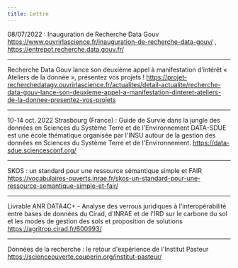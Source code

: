 ```yaml
---
title: Lettre
---
```


08/07/2022 : Inauguration de Recherche Data Gouv
https://www.ouvrirlascience.fr/inauguration-de-recherche-data-gouv/ , https://entrepot.recherche.data.gouv.fr/

--------------------

Recherche Data Gouv lance son deuxième appel à manifestation d’intérêt « Ateliers de la donnée », présentez vos projets ! 
https://projet-recherchedatagv.ouvrirlascience.fr/actualites/detail-actualite/recherche-data-gouv-lance-son-deuxieme-appel-a-manifestation-dinteret-ateliers-de-la-donnee-presentez-vos-projets

--------------------

10-14 oct. 2022 Strasbourg (France)  : Guide de Survie dans la jungle des données en Sciences du Système Terre et de l'Environnement
DATA-SDUE est une école thématique organisée par l'INSU autour de la gestion des données en Sciences du Système Terre et de l'Environnement.
https://data-sdue.sciencesconf.org/

--------------------

SKOS : un standard pour une ressource sémantique simple et FAIR 
https://vocabulaires-ouverts.inrae.fr/skos-un-standard-pour-une-ressource-semantique-simple-et-fair/

--------------------

Livrable ANR DATA4C+ - Analyse des verrous juridiques à l'interopérabilité entre bases de données du Cirad, d'INRAE et de l'IRD sur le carbone du sol et les modes de gestion des sols et proposition de solutions
https://agritrop.cirad.fr/600993/

--------------------

Données de la recherche : le retour d'expérience de l'Institut Pasteur
https://scienceouverte.couperin.org/institut-pasteur/
